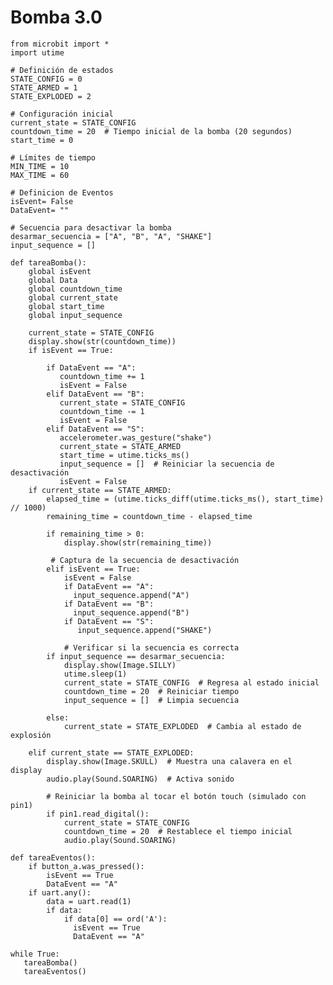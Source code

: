 # Bomba 3.0
    from microbit import *
    import utime
    
    # Definición de estados
    STATE_CONFIG = 0
    STATE_ARMED = 1
    STATE_EXPLODED = 2
    
    # Configuración inicial
    current_state = STATE_CONFIG
    countdown_time = 20  # Tiempo inicial de la bomba (20 segundos)
    start_time = 0
    
    # Límites de tiempo
    MIN_TIME = 10
    MAX_TIME = 60
    
    # Definicion de Eventos
    isEvent= False
    DataEvent= ""
    
    # Secuencia para desactivar la bomba
    desarmar_secuencia = ["A", "B", "A", "SHAKE"]
    input_sequence = []
    
    def tareaBomba():
        global isEvent
        global Data
        global countdown_time
        global current_state
        global start_time
        global input_sequence
        
        current_state = STATE_CONFIG
        display.show(str(countdown_time))
        if isEvent == True:
            
            if DataEvent == "A":
               countdown_time += 1
               isEvent = False
            elif DataEvent == "B":
               current_state = STATE_CONFIG
               countdown_time -= 1
               isEvent = False
            elif DataEvent == "S":
               accelerometer.was_gesture("shake")
               current_state = STATE_ARMED
               start_time = utime.ticks_ms()
               input_sequence = []  # Reiniciar la secuencia de desactivación
               isEvent = False
        if current_state == STATE_ARMED:
            elapsed_time = (utime.ticks_diff(utime.ticks_ms(), start_time) // 1000)
            remaining_time = countdown_time - elapsed_time
    
            if remaining_time > 0:
                display.show(str(remaining_time))
    
             # Captura de la secuencia de desactivación
            elif isEvent == True:
                isEvent = False
                if DataEvent == "A":
                  input_sequence.append("A")
                if DataEvent == "B":
                  input_sequence.append("B")
                if DataEvent == "S":
                   input_sequence.append("SHAKE")         
                    
                # Verificar si la secuencia es correcta       
            if input_sequence == desarmar_secuencia:
                display.show(Image.SILLY)
                utime.sleep(1)
                current_state = STATE_CONFIG  # Regresa al estado inicial
                countdown_time = 20  # Reiniciar tiempo
                input_sequence = []  # Limpia secuencia
    
            else:
                current_state = STATE_EXPLODED  # Cambia al estado de explosión
    
        elif current_state == STATE_EXPLODED:
            display.show(Image.SKULL)  # Muestra una calavera en el display
            audio.play(Sound.SOARING)  # Activa sonido
    
            # Reiniciar la bomba al tocar el botón touch (simulado con pin1)
            if pin1.read_digital():
                current_state = STATE_CONFIG
                countdown_time = 20  # Restablece el tiempo inicial
                audio.play(Sound.SOARING)
                
    def tareaEventos():
        if button_a.was_pressed():
            isEvent == True
            DataEvent == "A"
        if uart.any():
            data = uart.read(1)
            if data:
                if data[0] == ord('A'):
                  isEvent == True
                  DataEvent == "A"
        
    while True:
       tareaBomba()
       tareaEventos()
